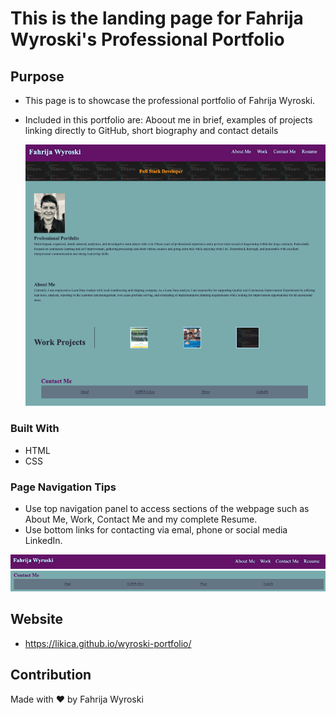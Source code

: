 # This is the landing page for Fahrija Wyroski's Professional Portfolio
## Purpose
* This page is to showcase the professional portfolio of Fahrija Wyroski. 
* Included in this portfolio are: Aboout me in brief, examples of projects linking directly to GitHub, short biography and contact details
   
    <img id="Landing-Pg-Snapshot" src="./assets/images/PortfolioLandingPage.png" alt="Professional Portfolio"/>

### Built With
* HTML
* CSS

### Page Navigation Tips
* Use top navigation panel to access sections of the webpage such as About Me, Work, Contact Me and my complete Resume.
* Use bottom links for contacting via emal, phone or social media LinkedIn.

<img id="Header-Nav" src="./assets/images/Header-Nav.png" alt="Header Navigation Links"/>
<img id="Footer-Nav" src="./assets/images/Footer-Nav.png" alt="Footer Navigation Links"/>


## Website
* https://likica.github.io/wyroski-portfolio/

## Contribution
Made with ❤️ by Fahrija Wyroski